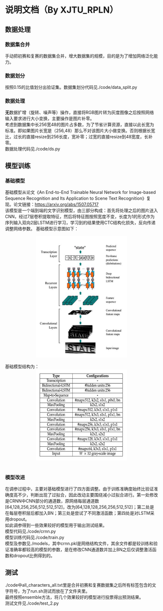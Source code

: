 说明文档（By XJTU_RPLN）
=========
## 数据处理
### 数据集合并
手动把初赛和复赛的数据集合并，增大数据集的规模，目的是为了增加网络泛化能力。
### 数据划分
按照0.15的比值划分出验证集。数据集划分代码见./code/data_split.py
### 数据处理
**无**数据扩增（旋转、噪声等）操作，直接将RGB图片转为灰度图像之后按照网络输入要求进行大小变换，主要操作是图片补零。<br>
考虑到数据集中长256宽48的图片占多数，为了节省计算资源，直接以此长宽为标准。即如果图片长宽是（256,48）那么不对该图片大小做变换。否则根据长宽比，过长的直接resize到256长度，宽补零；过宽的直接resize到48宽度，长补零。<br>
数据处理代码见./code/ds.py
## 模型训练
### 基础模型
基础模型从论文《An End-to-End Trainable Neural Network for Image-based Sequence Recognition and Its Application to Scene Text Recognition》复现。论文链接：https://arxiv.org/abs/1507.05717<br>
该模型是一个端到端的文字识别模型，由三部分构成：首先将处理之后的图片送入CNN，经过7层卷积提取特征，然后将特征图按照宽度不变，长度为1的形式作为序列输入双向2层LSTM进行学习，学习到的结果使用CTC结构化损失，反向传递调整网络参数。
基础模型示意图如下：<br>
<div align=center><img width="300" height="400" src="https://github.com/LiBiying/OCR_XJTU_RPLN/raw/master/网络示意图.JPG"/></div><br>
基础模型结构为：<br>
<div align=center><img width="300" height="300" src="https://github.com/LiBiying/OCR_XJTU_RPLN/raw/master/网络结构.JPG"/></div><br>

### 模型改进
在调参过程中，主要对基础模型进行了四方面调整。由于训练准确度始终比验证准确度高不少，判断出现了过拟合，因此改动主要围绕减小过拟合进行。第一处修改是CRNN中CNN部分的通道数，原网络每层通道数[64,128,256,256,512,512,512]，改为[64,128,128,256,256,512,512]；第二处是在每层卷积层后都加入BN；第三处是尝试了不同激活函数；第四处是对LSTM采用dropout。<br>
如此调参得到一些效果较好的模型用于输出测试结果。<br>
模型代码见./code/crnn.py<br>
模型训练代码见./code/train.py<br>
模型及参数见./models，其中crnn.pkl是网络结构文件，其余文件都是较训练和验证准确率都较高的模型的参数，是在修改CNN通道数并加上BN之后仅调整激活函数和dropout比例得到的。<br>
## 测试
./code中all_characters_all.txt里是合并初赛和复赛数据集之后所有标签包含的文字符号，为了run.sh测试而放在了文件夹里。<br>
最终按照ensemble方法，将几个效果较好的模型进行投票得出预测结果。<br>
测试文件见./code/test_2.py

